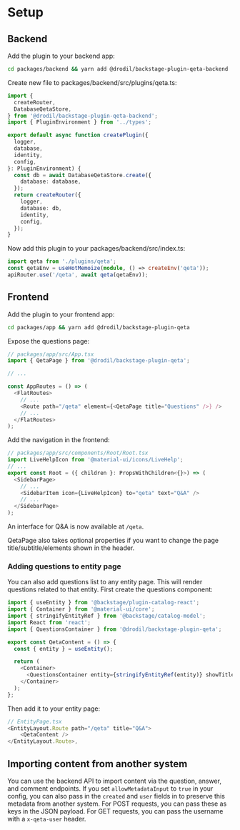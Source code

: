 # Setup

## Backend

Add the plugin to your backend app:

```bash
cd packages/backend && yarn add @drodil/backstage-plugin-qeta-backend
```

Create new file to packages/backend/src/plugins/qeta.ts:

```ts
import {
  createRouter,
  DatabaseQetaStore,
} from '@drodil/backstage-plugin-qeta-backend';
import { PluginEnvironment } from '../types';

export default async function createPlugin({
  logger,
  database,
  identity,
  config,
}: PluginEnvironment) {
  const db = await DatabaseQetaStore.create({
    database: database,
  });
  return createRouter({
    logger,
    database: db,
    identity,
    config,
  });
}
```

Now add this plugin to your packages/backend/src/index.ts:

```ts
import qeta from './plugins/qeta';
const qetaEnv = useHotMemoize(module, () => createEnv('qeta'));
apiRouter.use('/qeta', await qeta(qetaEnv));
```

## Frontend

Add the plugin to your frontend app:

```bash
cd packages/app && yarn add @drodil/backstage-plugin-qeta
```

Expose the questions page:

```ts
// packages/app/src/App.tsx
import { QetaPage } from '@drodil/backstage-plugin-qeta';

// ...

const AppRoutes = () => (
  <FlatRoutes>
    // ...
    <Route path="/qeta" element={<QetaPage title="Questions" />} />
    // ...
  </FlatRoutes>
);
```

Add the navigation in the frontend:

```ts
// packages/app/src/components/Root/Root.tsx
import LiveHelpIcon from '@material-ui/icons/LiveHelp';
// ...
export const Root = ({ children }: PropsWithChildren<{}>) => (
  <SidebarPage>
    // ...
    <SidebarItem icon={LiveHelpIcon} to="qeta" text="Q&A" />
    // ...
  </SidebarPage>
);
```

An interface for Q&A is now available at `/qeta`.

QetaPage also takes optional properties if you want to change the page title/subtitle/elements shown in the header.

### Adding questions to entity page

You can also add questions list to any entity page. This will render questions related to that entity. First
create the questions component:

```ts
import { useEntity } from '@backstage/plugin-catalog-react';
import { Container } from '@material-ui/core';
import { stringifyEntityRef } from '@backstage/catalog-model';
import React from 'react';
import { QuestionsContainer } from '@drodil/backstage-plugin-qeta';

export const QetaContent = () => {
  const { entity } = useEntity();

  return (
    <Container>
      <QuestionsContainer entity={stringifyEntityRef(entity)} showTitle />
    </Container>
  );
};
```

Then add it to your entity page:

```ts
// EntityPage.tsx
<EntityLayout.Route path="/qeta" title="Q&A">
    <QetaContent />
</EntityLayout.Route>,
```

## Importing content from another system

You can use the backend API to import content via the question, answer, and comment endpoints. If you set `allowMetadataInput` to `true` in your config, you can also pass in the `created` and `user` fields in to preserve this metadata from another system. For POST requests, you can pass these as keys in the JSON payload. For GET requests, you can pass the username with a `x-qeta-user` header.
